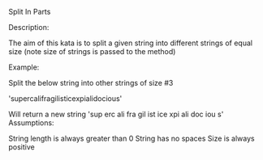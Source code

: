 Split In Parts

Description:

The aim of this kata is to split a given string into different strings of equal size (note size of strings is passed to the method)

Example:

Split the below string into other strings of size #3

'supercalifragilisticexpialidocious'

Will return a new string
'sup erc ali fra gil ist ice xpi ali doc iou s'
Assumptions:

String length is always greater than 0
String has no spaces
Size is always positive
